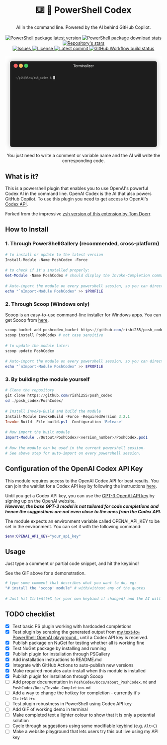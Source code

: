 <html>
<h1 align="center">⌨️ 🦾 PowerShell Codex</h1>

<div align="center">
  AI in the command line. Powered by the AI behind GitHub Copilot.
</div>

<br/>

<div align="center">
  <a href="https://www.powershellgallery.com/packages/PoshCodex">
    <img
        src="https://img.shields.io/powershellgallery/v/PoshCodex.svg?colorA=2c2837&style=for-the-badge&logo=starship style=flat-square"
        alt="PowerShell package latest version"
    />
  </a>
  <a href="https://www.powershellgallery.com/packages/PoshCodex">
    <img
      src="https://img.shields.io/powershellgallery/dt/PoshCodex?colorA=2c2837&style=for-the-badge&logo=starship style=flat-square"
      alt="PowerShell package download stats"
    />
  </a>
  <a href="https://github.com/rishi255/posh_codex/stargazers">
    <img
      src="https://img.shields.io/github/stars/rishi255/posh_codex?colorA=2c2837&style=for-the-badge&logo=starship style=flat-square"
      alt="Repository's stars"
    />
  </a>
  <br />
  <a href="https://github.com/rishi255/posh_codex/issues">
    <img
      src="https://img.shields.io/github/issues-raw/rishi255/posh_codex?colorA=2c2837&style=for-the-badge&logo=starship style=flat-square"
      alt="Issues"
    />
  </a>
  <a href="https://github.com/rishi255/posh_codex/blob/main/LICENSE">
    <img
      src="https://img.shields.io/github/license/rishi255/posh_codex?colorA=2c2837&style=for-the-badge&logo=starship style=flat-square"
      alt="License"
    />
  </a>
  <a href="https://github.com/rishi255/posh_codex/commits/main">
    <img
      src="https://img.shields.io/github/last-commit/rishi255/posh_codex/main?colorA=2c2837&style=for-the-badge&logo=starship style=flat-square"
      alt="Latest commit"
    />
  </a>
  <a href="https://github.com/rishi255/posh_codex">
    <img
      src="https://img.shields.io/github/workflow/status/rishi255/posh_codex/Build%20and%20Publish%20Module?colorA=2c2837&style=for-the-badge"
      alt="GitHub Workflow build status"
    />
  </a>
</div>
<br/>
<div align="center">
  <img
    src="https://raw.githubusercontent.com/tom-doerr/bins/main/zsh_codex/zc4.gif"
  />
  <div align="center">
    You just need to write a comment or variable name and the AI will write the
    corresponding code.
  </div>
</div>
</html>

## What is it?

This is a powershell plugin that enables you to use OpenAI's powerful Codex AI in the command line. OpenAI Codex is the AI that also powers GitHub Copilot.
To use this plugin you need to get access to OpenAI's [Codex API](https://openai.com/blog/openai-codex/).

Forked from the impressive [zsh version of this extension by Tom Doerr](https://github.com/tom-doerr/zsh_codex).

## How to Install

### 1. Through PowerShellGallery (recommended, cross-platform)

```powershell
# to install or update to the latest version
Install-Module -Name PoshCodex -Force

# to check if it's installed properly:
Get-Module -Name PoshCodex # should display the Invoke-Completion command

# Auto-import the module on every powershell session, so you can directly use the keybind for completion:
echo "`nImport-Module PoshCodex" >> $PROFILE
```

### 2. Through Scoop (Windows only)

Scoop is an easy-to-use command-line installer for Windows apps. You can get Scoop from [here](https://scoop.sh/).

```powershell
scoop bucket add poshcodex_bucket https://github.com/rishi255/posh_codex
scoop install PoshCodex # not case sensitive

# to update the module later:
scoop update PoshCodex

# Auto-import the module on every powershell session, so you can directly use the keybind for completion:
echo "`nImport-Module PoshCodex" >> $PROFILE
```

### 3. By building the module yourself

```powershell
# Clone the repository
git clone https://github.com/rishi255/posh_codex
cd ./posh_codex/PoshCodex/

# Install Invoke-Build and build the module
Install-Module InvokeBuild -Force -RequiredVersion 3.2.1
Invoke-Build -File build.ps1 -Configuration 'Release'

# Now import the built module
Import-Module ./Output/PoshCodex/<version_number>/PoshCodex.psd1

# Now the module can be used in the current powershell session.
# See above step for auto-import on every powershell session.
```

## Configuration of the OpenAI Codex API Key

This module requires access to the OpenAI Codex API for best results. You can join the waitlist for a Codex API key by following the instructions [here](https://openai.com/blog/openai-codex/).

Until you get a Codex API key, you can use the [GPT-3 OpenAI API key](https://beta.openai.com/docs/developer-quickstart/your-api-keys) by signing up on the OpenAI website.  
**_However, the base GPT-3 model is not tailored for code completions and hence the suggestions are not even close to the ones from the Codex API._**

The module expects an environment variable called OPENAI_API_KEY to be set in the environment.
You can set it with the following command:

```powershell
$env:OPENAI_API_KEY="your_api_key"
```

## Usage

Just type a comment or partial code snippet, and hit the keybind!

See the GIF above for a demonstration.

```powershell
# type some comment that describes what you want to do, eg:
"# install the 'scoop' module" # with/without any of the quotes

# Just hit Ctrl+Alt+X (or your own keybind if changed) and the AI will write the corresponding code for you.
```

## TODO checklist

- [x] Test basic PS plugin working with hardcoded completions
- [x] Test plugin by scraping the generated output from [my text-to-PowerShell OpenAI playground.](https://beta.openai.com/playground/p/4FqkeG4WQuIPfOUS6cvXQfQR?model=davinci), until a Codex API key is received.
- [x] Publish package on NuGet for testing whether all is working fine
- [x] Test NuGet package by installing and running
- [x] Publish plugin for installation through PSGallery
- [x] Add installation instructions to README.md
- [x] Integrate with GitHub Actions to auto-publish new versions
- [x] Make required modules auto-install when this module is installed
- [x] Publish plugin for installation through Scoop
- [ ] Add proper documentation in `PoshCodex/Docs/about_PoshCodex.md` and `PoshCodex/Docs/Invoke-Completion.md`
- [ ] Add a way to change the hotkey for completion - currently it's `Ctrl+Alt+x`
- [ ] Test plugin robustness in PowerShell using Codex API key
- [ ] Add GIF of working demo in terminal
- [ ] Make completed text a lighter colour to show that it is only a potential solution
- [ ] Cycle through suggestions using some modifiable keybind (e.g. `Alt+C`)
- [ ] Make a website playground that lets users try this out live using my API key
